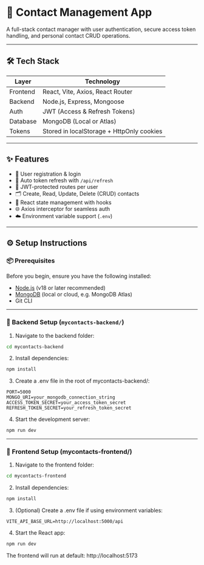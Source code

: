 # 📇 Contact Management App

A full-stack contact manager with user authentication, secure access token handling, and personal contact CRUD operations.

---

## 🛠 Tech Stack

| Layer     | Technology              |
|-----------|-------------------------|
| Frontend  | React, Vite, Axios, React Router |
| Backend   | Node.js, Express, Mongoose |
| Auth      | JWT (Access & Refresh Tokens) |
| Database  | MongoDB (Local or Atlas) |
| Tokens    | Stored in localStorage + HttpOnly cookies |

---

## ✨ Features

- 🔐 User registration & login
- 🔁 Auto token refresh with `/api/refresh`
- 👤 JWT-protected routes per user
- 🗂 Create, Read, Update, Delete (CRUD) contacts
- 🧠 React state management with hooks
- 🌐 Axios interceptor for seamless auth
- ☁️ Environment variable support (`.env`)

---

## ⚙️ Setup Instructions

### 📦 Prerequisites

Before you begin, ensure you have the following installed:

- [Node.js](https://nodejs.org/) (v18 or later recommended)
- [MongoDB](https://www.mongodb.com/) (local or cloud, e.g. MongoDB Atlas)
- Git CLI

---

### 🔧 Backend Setup (`mycontacts-backend/`)

1. Navigate to the backend folder:
```bash
cd mycontacts-backend
```
2. Install dependencies:
```bash
npm install
```
3. Create a .env file in the root of mycontacts-backend/:
```env
PORT=5000
MONGO_URI=your_mongodb_connection_string
ACCESS_TOKEN_SECRET=your_access_token_secret
REFRESH_TOKEN_SECRET=your_refresh_token_secret
```
4. Start the development server:
```bash
npm run dev
```
---

### 🎨 Frontend Setup (mycontacts-frontend/)

1. Navigate to the frontend folder:
```bash
cd mycontacts-frontend
```
2. Install dependencies:
```bash
npm install
```
3. (Optional) Create a .env file if using environment variables:
```env
VITE_API_BASE_URL=http://localhost:5000/api
```
4. Start the React app:
```bash
npm run dev
``` 

The frontend will run at default: http://localhost:5173
